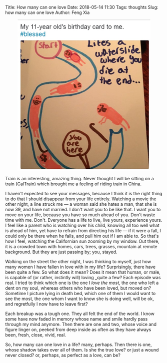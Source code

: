 Title: How many can one love
Date: 2018-05-14 11:30
Tags: thoughts
Slug: how many can one love
Author: Feng Xia

<figure class="col l6 m6 s12">
  <img src="/images/birthday.jpg"/>
</figure>

Train is an interesting, amazing thing. Never thought I will be
sitting on a train (CalTrain) which brought me a feeling of riding
train in China.

I haven't expected to see your messages, because I think it is the
right thing to do that I should disappear from your life
entirely. Watching a movie the other night, a line struck me &mdash; a
woman said she hates a man, that she is now 39, and have not
married. I don't want you to be like that. I want you to move on your
life, because you have so much ahead of you. Don't waste time with
me. Don't. Everyone has a life to live, live yours, experience
yours. I feel like a parent who is watching over his child, knowing
all too well what is ahead of him, yet have to refrain from directing
his life &mdash; if it were a fall, I could only be there when he
falls, and pull him out if I am able to. So that's how I feel,
watching the Californian sun zooming by my window. Out there, it is a
crowded town with homes, cars, trees, grasses, mountain at remote
background. But they are just passing by; you, stayed.

Walking on the street the other night, I was thinking to myself, just
how many women I have fallen in love with in my life? Surprisingly,
there have been quite a few. So what does it mean? Does it mean that
human, or male, is capable of (or rather, instintly will) loving
_quite a few? Each episode was real. I tried to think which one is the
one I _love the most_, the one who left a dent on my soul, whereas
others who have been loved, but moved on? Sometime I picture lying in
death bed, which one of them I would want to see the most, the one
whom I want to know she is doing well, will be ok, and regretfully I
now have to leave first?

Each breakup was a tough one. They all felt the end of the world. I
know some have now faded in memory whose name and smile hardly pass
through my mind anymore. Then there are one and two, whose voice and
figure linger on, peeked from deep inside as often as they have always
been, fresh, close, vivid, real.

So, how many can one love in a life? many, perhaps. Then there is one,
whose shadow takes over all of them. Is she the true love? or just a
wound never closed? or, perhaps, as perfect as a love, can be?

